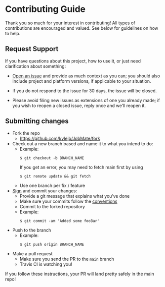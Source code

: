 # Contributing Guide

Thank you so much for your interest in contributing! All types of contributions are encouraged and valued. See below for guidelines on how to help.

## Request Support

If you have questions about this project, how to use it, or just need clarification about something:

- [Open an issue](https://github.com/kylejb/JobMate/issues) and provide as much context as you can; you should also include project and platform versions, if applicable to your situation.

- If you do not respond to the issue for 30 days, the issue will be closed. 

- Please avoid filing new issues as extensions of one you already made; if you wish to reopen a closed issue, reply once and we'll reopen it.

## Submitting changes

- Fork the repo
  - <https://github.com/kylejb/JobMate/fork>
- Check out a new branch based and name it to what you intend to do:
  - Example:
    ````
    $ git checkout -b BRANCH_NAME
    ````
    If you get an error, you may need to fetch main first by using
    ````
    $ git remote update && git fetch
    ````
  - Use one branch per fix / feature
- [Sign](https://docs.github.com/en/free-pro-team@latest/github/authenticating-to-github/signing-commits) and commit your changes:
  - Provide a git message that explains what you've done
  - Make sure your commits follow the [conventions](https://gist.github.com/robertpainsi/b632364184e70900af4ab688decf6f53#file-commit-message-guidelines-md)
  - Commit to the forked repository
  - Example:
    ````
    $ git commit -am 'Added some fooBar'
    ````
- Push to the branch
  - Example:
    ````
    $ git push origin BRANCH_NAME
    ````
- Make a pull request
  - Make sure you send the PR to the <code>main</code> branch
  - Travis CI is watching you!

If you follow these instructions, your PR will land pretty safely in the main repo!
